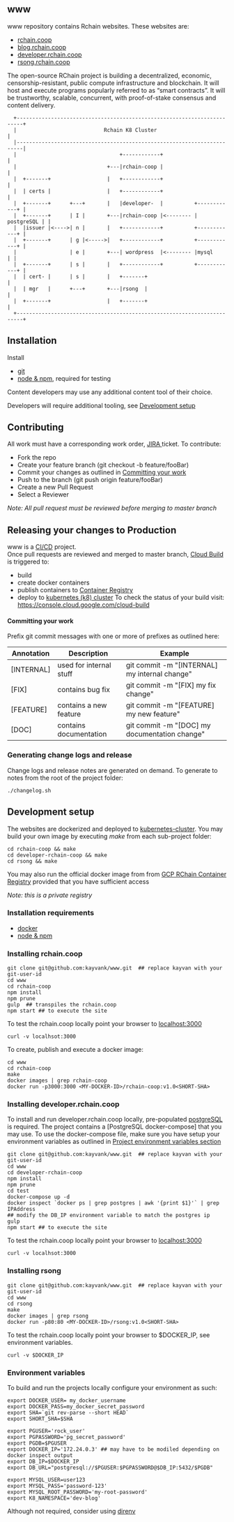 www
----
www repository   contains Rchain websites.  These websites are:
- [rchain.coop](https://rchain.coop)
- [blog.rchain.coop](https://blog.rchain.coop)
- [developer.rchain.coop](https://developer.rchain.coop)
- [rsong.rchain.coop](https://rsong.rchain.coop)

The open-source RChain project is building a decentralized, economic, censorship-resistant, public compute infrastructure and blockchain. It will host and execute programs popularly referred to as “smart contracts”. It will be trustworthy, scalable, concurrent, with proof-of-stake consensus and content delivery.

```
  +------------------------------------------------------------------------+
  |                            Rchain K8 Cluster                           |
  |------------------------------------------------------------------------|
  |                                 +------------+                         |
  |                             +---|rchain-coop |                         |
  |  +-------+                  |   +------------+                         |
  |  | certs |                  |   +------------+                         |
  |  +-------+      +---+       |   |developer-  |          +------------+ |
  |  +-------+      | I |       +---|rchain-coop |<-------- | postgreSQL | |
  |  |issuer |<---->| n |       |   +------------+          +------------+ |
  |  +-------+      | g |<----->|   +------------+          +------------+ |
  |                 | e |       +---| wordpress  |<-------- |mysql       | |
  |  +-------+      | s |       |   +------------+          +------------+ |
  |  | cert- |      | s |       |   +-------+                              |
  |  | mgr   |      +---+       +---|rsong  |                              |
  |  +-------+                  |   +-------+                              |
  +------------------------------------------------------------------------+
```

 
## Installation
Install
- [git](https://git-scm.com/)
- [node & npm](https://www.npmjs.com/get-npm), required for testing

Content developers may use any additional content tool of their choice.

Developers will require additional tooling, see [Development setup](#Development-setup)

## Contributing
All work must have a corresponding work order, [JIRA ](https://rchain.atlassian.net) ticket.  To contribute:
- Fork the repo 
- Create your feature branch (git checkout -b feature/fooBar)
- Commit your changes as outlined in [Committing your work](#Commtting-your-work)
- Push to the branch (git push origin feature/fooBar)
- Create a new Pull Request
- Select a Reviewer

*Note: All pull request must be reviewed before merging to master branch*

## Releasing your changes to Production
www is a [CI/CD](https://cloud.google.com/kubernetes-engine/continuous-deployment/) project.  
Once pull requests are reviewed and merged to master branch, [Cloud Build](https://cloud.google.com/cloud-build/) is triggered to:
- build
- create docker containers
- publish containers to [Container Registry](https://cloud.google.com/container-registry/)
- deploy to [kubernetes (k8) cluster](https://kubernetes.io/)
To check the status of your build visit: https://console.cloud.google.com/cloud-build

#### Committing your work
Prefix git commit messages with one or more of prefixes as outlined here:


| Annotation | Description             | Example                                       |
| -----------|-------------------------|-----------------------------------------------|
| [INTERNAL] | used for internal stuff | git commit -m "[INTERNAL] my internal change" |
| [FIX]      | contains bug fix        | git commit -m "[FIX] my fix change"           |
| [FEATURE]  | contains a new feature  | git commit -m "[FEATURE] my new feature"      |
| [DOC]      | contains documentation  | git commit -m "[DOC] my documentation change" |



### Generating change logs and release
Change logs and release notes are generated on demand.  To generate to notes from the root of the project folder:

```
./changelog.sh
```

## Development setup
The websites are dockerized and deployed to [kubernetes-cluster](https://kubernetes.io/). 
You may build your own image by executing *make* from each sub-project folder:

```aidl
cd rchain-coop && make
cd developer-rchain-coop && make
cd rsong && make

```

You may also run the official docker image from from [GCP RChain Container Registry](https://console.cloud.google.com) provided that you have sufficient access

*Note: this is a private registry*



### Installation requirements
- [docker](https://www.docker.com/)
- [node & npm](https://www.npmjs.com/get-npm)

### Installing rchain.coop

```
git clone git@github.com:kayvank/www.git  ## replace kayvan with your git-user-id
cd www
cd rchain-coop
npm install
npm prune
gulp  ## transpiles the rchain.coop
npm start ## to execute the site
```
To test the rchain.coop locally point your browser to [localhost:3000](http://localhost:3000)
```
curl -v localhsot:3000
```

To create, publish and execute a docker image:
```
cd www
cd rchain-coop
make
docker images | grep rchain-coop
docker run -p3000:3000 <MY-DOCKER-ID>/rchain-coop:v1.0<SHORT-SHA>
```

### Installing developer.rchain.coop
To install and run developer.rchain.coop locally, pre-populated [postgreSQL](https://www.postgresql.org/) is required.  The project contains a [PostgreSQL docker-compose] that you may use. To use the docker-compose file, make sure you have setup your environment variables as outlined in [Project environment variables section](#Environment-variables)

```
git clone git@github.com:kayvank/www.git  ## replace kayvan with your git-user-id
cd www
cd developer-rchain-coop
npm install
npm prune
cd test
docker-compose up -d
docker inspect `docker ps | grep postgres | awk '{print $1}'` | grep IPAddress
## modify the DB_IP environment variable to match the postgres ip
gulp 
npm start ## to execute the site
```
To test the rchain.coop locally point your browser to [localhost:3000](http://localhost:3000)
```
curl -v localhsot:3000
```
### Installing rsong

```
git clone git@github.com:kayvank/www.git  ## replace kayvan with your git-user-id
cd www
cd rsong
make
docker images | grep rsong
docker run -p80:80 <MY-DOCKER-ID>/rsong:v1.0<SHORT-SHA>
```

To test the rchain.coop locally point your browser to  $DOCKER_IP, see environment variables.
```
curl -v $DOCKER_IP
```

### Environment variables

To build and run the projects locally configure your environment as such:
```
export DOCKER_USER= my_docker_username
export DOCKER_PASS=my_docker_secret_password
export SHA=`git rev-parse --short HEAD`
export SHORT_SHA=$SHA

export PGUSER='rock_user'
export PGPASSWORD='pg_secret_password'
export PGDB=$PGUSER
export DOCKER_IP='172.24.0.3' ## may have to be modiled depending on docker inspect output
export DB_IP=$DOCKER_IP
export DB_URL="postgresql://$PGUSER:$PGPASSWORD@$DB_IP:5432/$PGDB"

export MYSQL_USER=user123
export MYSQL_PASS='password-123'
export MYSQL_ROOT_PASSWORD='my-root-password'
export K8_NAMESPACE='dev-blog'
```
Although not required, consider using [direnv](https://direnv.net/)

